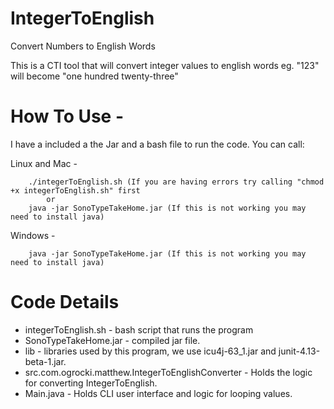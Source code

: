 # IntegerToEnglish
Convert Numbers to English Words

This is a CTI tool that will convert integer values to english words
eg. "123" will become "one hundred twenty-three"

# How To Use -
I have a included a the Jar and a bash file to run the code. You can call:

 Linux and Mac -
        
        ./integerToEnglish.sh (If you are having errors try calling "chmod +x integerToEnglish.sh" first
            or
        java -jar SonoTypeTakeHome.jar (If this is not working you may need to install java)

  Windows -
        
        java -jar SonoTypeTakeHome.jar (If this is not working you may need to install java)

# Code Details

 - integerToEnglish.sh - bash script that runs the program
 - SonoTypeTakeHome.jar - compiled jar file.
 - lib - libraries used by this program, we use icu4j-63_1.jar and junit-4.13-beta-1.jar.
 - src.com.ogrocki.matthew.IntegerToEnglishConverter - Holds the logic for converting IntegerToEnglish.
 - Main.java - Holds CLI user interface and logic for looping values.
